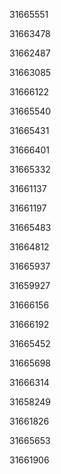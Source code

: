 31665551

31663478

31662487

31663085

31666122

31665540

31665431

31666401

31665332

31661137

31661197

31665483

31664812

31665937

31659927

31666156

31666192

31665452

31665698

31666314

31658249

31661826

31665653

31661906

